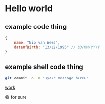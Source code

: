 # Hello world

## example code thing

```js
{
    name: "Nip van Wees",
    dateOfBirth: "13/12/1995" // DD/MM/YYYY
}
```

## example shell code thing

```sh
git commit -a -m "<your message here>"
```

[work]("https://todos.dmn327.nl")

:smile: for sure
